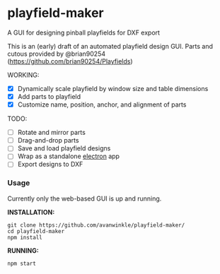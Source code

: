 # playfield-maker
A GUI for designing pinball playfields for DXF export

This is an (early) draft of an automated playfield design GUI. Parts and cutous provided by @brian90254 (https://github.com/brian90254/Playfields)

WORKING:
- [x] Dynamically scale playfield by window size and table dimensions
- [x] Add parts to playfield
- [x] Customize name, position, anchor, and alignment of parts

TODO:
- [ ] Rotate and mirror parts
- [ ] Drag-and-drop parts
- [ ] Save and load playfield designs
- [ ] Wrap as a standalone [electron](https://electronjs.org/) app
- [ ] Export designs to DXF

### Usage
Currently only the web-based GUI is up and running. 

**INSTALLATION:**
```
git clone https://github.com/avanwinkle/playfield-maker/
cd playfield-maker
npm install
```

**RUNNING:**
```
npm start
```
